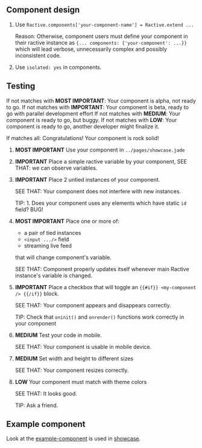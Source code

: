 ## Component design

1. Use `Ractive.components['your-component-name'] = Ractive.extend ...`

    Reason:
        Otherwise, component users must define your component in their
        ractive instance as `{... components: {'your-component': ...}}` which
        will lead verbose, unnecessarily complex and possibly inconsistent code.  

2. Use `isolated: yes` in components.

## Testing

If not matches with **MOST IMPORTANT**: Your component is alpha, not ready to go.
If not matches with **IMPORTANT**: Your component is beta, ready to go with parallel development effort
If not matches with **MEDIUM**: Your component is ready to go, but buggy.
If not matches with **LOW**: Your component is ready to go, another developer might finalize it.

If matches all: Congratulations! Your component is rock solid!

1. **MOST IMPORTANT** Use your component in `../pages/showcase.jade`
2. **IMPORTANT** Place a simple ractive variable by your component,
    SEE THAT: we can observe variables.

3. **IMPORTANT** Place 2 untied instances of your component.

   SEE THAT:
       Your component does not interfere with new instances.

   TIP:
       1. Does your component uses any elements which have static `id` field? BUG!

4. **MOST IMPORTANT** Place one or more of:
    * a pair of tied instances
    * `<input .../>` field
    * streaming live feed

    that will change component's variable.

   SEE THAT:
        Component properly updates itself whenever main Ractive instance's variable is changed.

5. **IMPORTANT** Place a checkbox that will toggle an `{{#if}} <my-component /> {{/if}}` block.

   SEE THAT:
        Your component appears and disappears correctly.

   TIP:
        Check that `oninit()` and `onrender()` functions work correctly in your
        component

6. **MEDIUM** Test your code in mobile.  

    SEE THAT:
        Your component is usable in mobile device.

7. **MEDIUM** Set width and height to different sizes

    SEE THAT:
        Your component resizes correctly.

8. **LOW** Your component must match with theme colors

    SEE THAT:
        It looks good.

    TIP:
        Ask a friend.

## Example component

Look at the [example-component](./example-component) is used in [showcase](../pages/showcase.jade).
